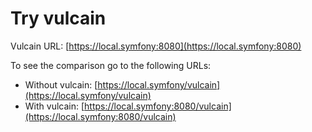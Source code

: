 # Try vulcain

Vulcain URL: [https://local.symfony:8080](https://local.symfony:8080)

To see the comparison go to the following URLs:
* Without vulcain: [https://local.symfony/vulcain](https://local.symfony/vulcain)
* With vulcain: [https://local.symfony:8080/vulcain](https://local.symfony:8080/vulcain)
